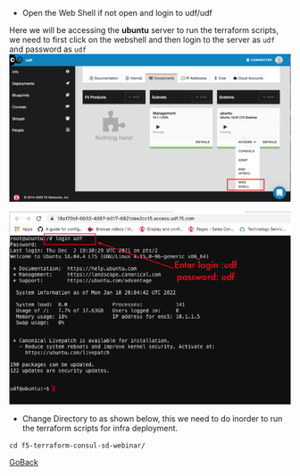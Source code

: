 - Open the Web Shell if not open  and login to udf/udf

Here we will be accessing the **ubuntu** server to run the terraform scripts,
 we need to first click on the webshell and then login to the server as ```udf``` and password as ```udf```
   ![alt text](../images/accessbuntu.png)

   ![alt text](../images/udflogin.png)

- Change Directory to as shown below, this we need to do inorder to run the terraform scripts for infra deployment. 

```
cd f5-terraform-consul-sd-webinar/

```

[GoBack](../README.md)
